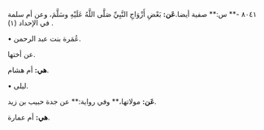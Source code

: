 ٨٠٤١ -** س:** صفية أيضا.**عَن:** بَعْضِ أَزْوَاجِ النَّبِيِّ صَلَّى اللَّهُ عَلَيْهِ وسَلَّمَ، وعن أم سلمة في الإحداد (١) .

• عُمَرة بنت عبد الرحمن.

عن أختها.

**هي:** أم هشام.

• ليلى.

**عَن:** مولاتها،** وفي رواية:** عن جدة حبيب بن زيد.

**هي:** أم عمارة.